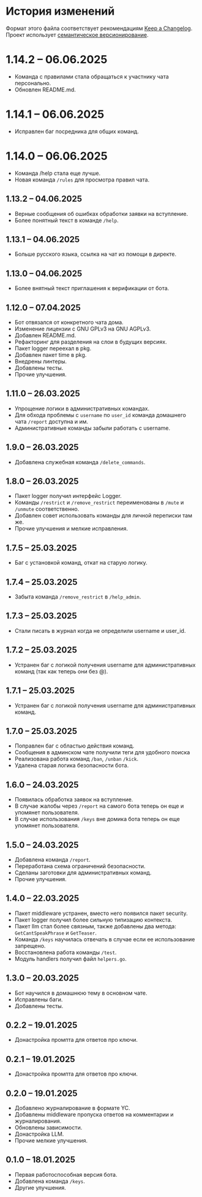 # История изменений

Формат этого файла соответствует рекомендациям [Keep a Changelog](https://keepachangelog.com/ru/1.0.0/).
Проект использует [семантическое версионирование](http://semver.org/spec/v2.0.0.html).

# 1.14.2 – 06.06.2025

- Команда с правилами стала обращаться к участнику чата персонально.
- Обновлен README.md.

# 1.14.1 – 06.06.2025

- Исправлен баг посредника для общих команд.

# 1.14.0 – 06.06.2025

- Команда /help стала еще лучше.
- Новая команда `/rules` для просмотра правил чата.

## 1.13.2 – 04.06.2025

- Верные сообщения об ошибках обработки заявки на вступление.
- Более понятный текст в команде `/help`.

## 1.13.1 – 04.06.2025

- Больше русского языка, ссылка на чат из помощи в директе.

## 1.13.0 – 04.06.2025

- Более внятный текст приглашения к верификации от бота.

## 1.12.0 – 07.04.2025

- Бот отвязался от конкретного чата дома.
- Изменение лицензии с GNU GPLv3 на GNU AGPLv3.
- Добавлен README.md.
- Рефакторинг для разделения на слои в будущих версиях.
- Пакет logger переехал в pkg.
- Добавлен пакет time в pkg.
- Внедрены линтеры.
- Добавлены тесты.
- Прочие улучшения.

## 1.11.0 – 26.03.2025

- Упрощение логики в административных командах.
- Для обхода проблемы с `username` по `user_id` команда домашнего чата `/report` доступна и им.
- Административные команды забыли работать с username.

## 1.9.0 – 26.03.2025

- Добавлена служебная команда `/delete_commands`.

## 1.8.0 – 26.03.2025

- Пакет logger получил интерфейс Logger.
- Команды `/restrict` и `/remove_restrict` переименованы в `/mute` и `/unmute` соответственно.
- Добавлен совет использовать команды для личной переписки там же.
- Прочие улучшения и мелкие исправления.

## 1.7.5 – 25.03.2025

- Баг с установкой команд, откат на старую логику.

## 1.7.4 – 25.03.2025

- Забыта команда `/remove_restrict` в `/help_admin`.

## 1.7.3 – 25.03.2025

- Стали писать в журнал когда не определили username и user_id.

## 1.7.2 – 25.03.2025

- Устранен баг с логикой получения username для административных команд (так как теперь они без @).

## 1.7.1 – 25.03.2025

- Устранен баг с логикой получения username для административных команд.

## 1.7.0 – 25.03.2025

- Поправлен баг с областью действия команд.
- Сообщения в админском чате получили теги для удобного поиска
- Реализована работа команд `/ban`, `/unban` `/kick`.
- Удалена старая логика безопасности бота.

## 1.6.0 – 24.03.2025

- Появилась обработка заявок на вступление.
- В случае жалобы через `/report` на самого бота теперь он еще и упомянет пользователя.
- В случае использования `/keys` вне домика бота теперь он еще упомянет пользователя.

## 1.5.0 – 24.03.2025

- Добавлена команда `/report`.
- Переработана схема ограничений безопасности.
- Сделаны заготовки для административных команд.
- Прочие улучшения.

## 1.4.0 – 22.03.2025

- Пакет middleware устранен, вместо него появился пакет security.
- Пакет logger получил более сильную типизацию контекста.
- Пакет llm стал более связным, также добавлены два метода: `GetCantSpeakPhrase` и `GetTeaser`.
- Команда `/keys` научилась отвечать в случае если ее использование запрещено.
- Восстановлена работа команды `/test`.
- Модуль handlers получил файл `helpers.go`.

## 1.3.0 – 20.03.2025

- Бот научился в домашнюю тему в основном чате.
- Исправлены баги.
- Добавлены тесты.

## 0.2.2 – 19.01.2025

- Донастройка промпта для ответов про ключи.

## 0.2.1 – 19.01.2025

- Донастройка промпта для ответов про ключи.

## 0.2.0 – 19.01.2025

- Добавлено журналирование в формате YC.
- Добавлены middleware пропуска ответов на комментарии и журналирования.
- Обновлены зависимости.
- Донастройка LLM.
- Прочие мелкие улучшения.

## 0.1.0 – 18.01.2025

- Первая работоспособная версия бота.
- Добавлена команда `/keys`.
- Другие улучшения.
